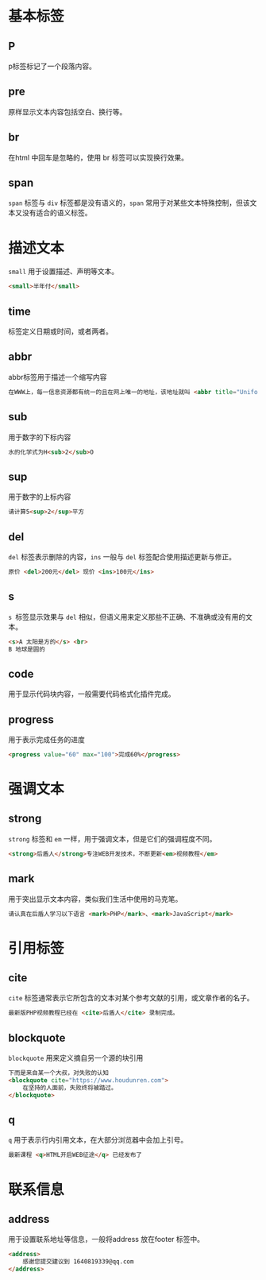 # 基本标签
## P
p标签标记了一个段落内容。
## pre
原样显示文本内容包括空白、换行等。 
## br
在html 中回车是忽略的，使用 br 标签可以实现换行效果。

## span
`span` 标签与 `div` 标签都是没有语义的，`span` 常用于对某些文本特殊控制，但该文本又没有适合的语义标签。

# 描述文本
`small` 用于设置描述、声明等文本。


```html
<small>半年付</small>
```

## time
标签定义日期或时间，或者两者。

## abbr
abbr标签用于描述一个缩写内容


```html
在WWW上，每一信息资源都有统一的且在网上唯一的地址，该地址就叫 <abbr title="Uniform Resource Locator">URL</abbr> 统一资源定位符。
```

## sub
用于数字的下标内容

```html
水的化学式为H<sub>2</sub>O
```

## sup
用于数字的上标内容


```html
请计算5<sup>2</sup>平方
```

## del
`del` 标签表示删除的内容，`ins` 一般与 `del` 标签配合使用描述更新与修正。



```html
原价 <del>200元</del> 现价 <ins>100元</ins>
```

## s
`s `标签显示效果与 `del` 相似，但语义用来定义那些不正确、不准确或没有用的文本。



```html
<s>A 太阳是方的</s> <br>
B 地球是圆的

```

## code
用于显示代码块内容，一般需要代码格式化插件完成。

## progress
用于表示完成任务的进度


```html
<progress value="60" max="100">完成60%</progress>
```

# 强调文本

## strong
`strong` 标签和 `em` 一样，用于强调文本，但是它们的强调程度不同。

```html
<strong>后盾人</strong>专注WEB开发技术，不断更新<em>视频教程</em>
```

## mark
用于突出显示文本内容，类似我们生活中使用的马克笔。
```html
请认真在后盾人学习以下语言 <mark>PHP</mark>、<mark>JavaScript</mark>
```

# 引用标签

## cite
`cite` 标签通常表示它所包含的文本对某个参考文献的引用，或文章作者的名子。

```html
最新版PHP视频教程已经在 <cite>后盾人</cite> 录制完成。
```

## blockquote
`blockquote` 用来定义摘自另一个源的块引用


```html
下而是来自某一个大叔，对失败的认知
<blockquote cite="https://www.houdunren.com">
	在坚持的人面前，失败终将被踏过。
</blockquote>

```

## q
`q` 用于表示行内引用文本，在大部分浏览器中会加上引号。


```html
最新课程 <q>HTML开启WEB征途</q> 已经发布了
```
# 联系信息

## address
用于设置联系地址等信息，一般将address 放在footer 标签中。


```html
<address>
	感谢您提交建议到 1640819339@qq.com
</address>
```

